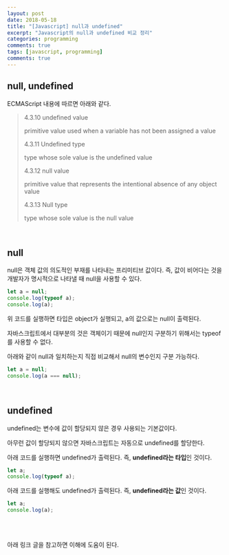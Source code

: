 ```yaml
---
layout: post
date: 2018-05-18
title: "[Javascript] null과 undefined"
excerpt: "Javascript의 null과 undefined 비교 정리"
categories: programming
comments: true
tags: [javascript, programming]
comments: true
---
```


## null, undefined

ECMAScript 내용에 따르면 아래와 같다.

[ECMAScript]: https://www.ecma-international.org/ecma-262/7.0/#sec-undefined-value	"ECMAScript"

>  4.3.10   undefined value
>
> primitive value used when a variable has not been assigned a value
>
> 
>
> 4.3.11   Undefined type
>
> type whose sole value is the undefined value
>
> 
>
> 4.3.12   null value
>
> primitive value that represents the intentional absence of any object value
>
> 
>
> 4.3.13   Null type
>
> type whose sole value is the null value

<br>

## null

null은 객체 값의 의도적인 부재를 나타내는 프리미티브 값이다. 즉, 값이 비어다는 것을 개발자가 명시적으로 나타낼 때 null을 사용할 수 있다.

```javascript
let a = null;
console.log(typeof a);
console.log(a);
```

위 코드를 실행하면 타입은 object가 실행되고, a의 값으로는 null이 출력된다.

자바스크립트에서 대부분의 것은 객체이기 때문에 null인지 구분하기 위해서는 typeof를 사용할 수 없다.

아래와 같이 null과 일치하는지 직접 비교해서 null의 변수인지 구분 가능하다.

```javascript
let a = null;
console.log(a === null);
```

<br>

## undefined

undefined는 변수에 값이 할당되지 않은 경우 사용되는 기본값이다. 

아무런 값이 할당되지 않으면 자바스크립트는 자동으로 undefined를 할당한다.

아래 코드를 실행하면 undefined가 출력된다. 즉, **undefined라는 타입**인 것이다.

```javascript
let a;
console.log(typeof a);
```



아래 코드를 실행해도 undefined가 출력된다. 즉, **undefined라는 값**인 것이다.

```javascript
let a;
console.log(a);
```

<br>

<br>

아래 링크 글을 참고하면 이해에 도움이 된다.

[A brief history of Null and Undefined in JavaScript]: https://medium.com/@stephenthecurt/a-brief-history-of-null-and-undefined-in-javascript-c283caab662e	"A brief history of Null and Undefined in JavaScript"

